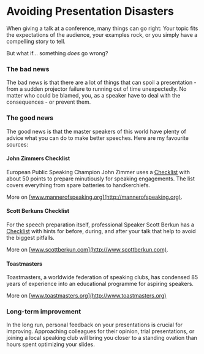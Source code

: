 
# Avoiding Presentation Disasters

When giving a talk at a conference, many things can go right: Your topic fits the expectations of the audience, your examples rock, or you simply have a compelling story to tell.

But what if... something *does* go wrong?

### The bad news
The bad news is that there are a lot of things that can spoil a presentation -from a sudden projector failure to running out of time unexpectedly. No matter who could be blamed, you, as a speaker have to deal with the consequences - or prevent them. 

### The good news

The good news is that the master speakers of this world have plenty of advice what you can do to make better speeches. Here are my favourite sources:

#### John Zimmers Checklist
European Public Speaking Champion John Zimmer uses a [Checklist](https://mannerofspeaking.files.wordpress.com/2011/11/a-public-speakers-checklist-version-3.pdf) with about 50 points to prepare minutiously for speaking engagements. The list covers everything from spare batteries to handkerchiefs. 

More on [www.mannerofspeaking.org](http://mannerofspeaking.org).

#### Scott Berkuns Checklist
For the speech preparation itself, professional Speaker Scott Berkun has a <a href="http://www.scottberkun.com/blog/2011/speakers-checklist">Checklist</a> with hints for before, during, and after your talk that help to avoid the biggest pitfalls. 

More on [www.scottberkun.com](http://www.scottberkun.com).


#### Toastmasters
Toastmasters, a worldwide federation of speaking clubs, has condensed 85 years of experience into an educational programme for aspiring speakers. 

More on [www.toastmasters.org](http://www.toastmasters.org)

### Long-term improvement
In the long run, personal feedback on your presentations is crucial for improving. Approaching colleagues for their opinion, trial presentations, or joining a local speaking club will bring you closer to a standing ovation than hours spent optimizing your slides.
